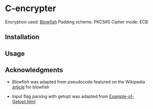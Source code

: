 # C-encrypter

Encryption used: [Blowfish](https://en.wikipedia.org/wiki/Blowfish_(cipher))
Padding scheme: PKCS#5
Cipher mode: ECB

## Installation

## Usage

## Acknowledgments

* Blowfish was adapted from pseudocode featured on the Wikipedia [article](https://en.wikipedia.org/wiki/Blowfish_(cipher)) for blowfish

* Input flag parsing with getopt was adapted from [Example-of-Getopt.html](https://www.gnu.org/software/libc/manual/html_node/Example-of-Getopt.html)
